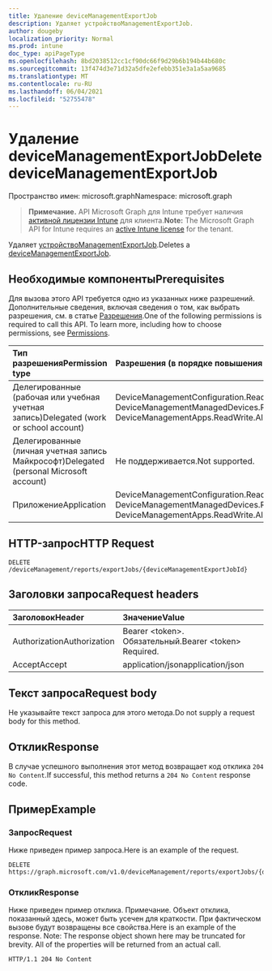 ```yaml
---
title: Удаление deviceManagementExportJob
description: Удаляет устройствоManagementExportJob.
author: dougeby
localization_priority: Normal
ms.prod: intune
doc_type: apiPageType
ms.openlocfilehash: 8bd2038512cc1cf90dc66f9d29b6b194b44b680c
ms.sourcegitcommit: 13f474d3e71d32a5dfe2efebb351e3a1a5aa9685
ms.translationtype: MT
ms.contentlocale: ru-RU
ms.lasthandoff: 06/04/2021
ms.locfileid: "52755478"
---
```

# <a name="delete-devicemanagementexportjob"></a><span data-ttu-id="da85c-103">Удаление deviceManagementExportJob</span><span class="sxs-lookup"><span data-stu-id="da85c-103">Delete deviceManagementExportJob</span></span>

<span data-ttu-id="da85c-104">Пространство имен: microsoft.graph</span><span class="sxs-lookup"><span data-stu-id="da85c-104">Namespace: microsoft.graph</span></span>

> <span data-ttu-id="da85c-105">**Примечание.** API Microsoft Graph для Intune требует наличия [активной лицензии Intune](https://go.microsoft.com/fwlink/?linkid=839381) для клиента.</span><span class="sxs-lookup"><span data-stu-id="da85c-105">**Note:** The Microsoft Graph API for Intune requires an [active Intune license](https://go.microsoft.com/fwlink/?linkid=839381) for the tenant.</span></span>

<span data-ttu-id="da85c-106">Удаляет [устройствоManagementExportJob](../resources/intune-reporting-devicemanagementexportjob.md).</span><span class="sxs-lookup"><span data-stu-id="da85c-106">Deletes a [deviceManagementExportJob](../resources/intune-reporting-devicemanagementexportjob.md).</span></span>

## <a name="prerequisites"></a><span data-ttu-id="da85c-107">Необходимые компоненты</span><span class="sxs-lookup"><span data-stu-id="da85c-107">Prerequisites</span></span>
<span data-ttu-id="da85c-p101">Для вызова этого API требуется одно из указанных ниже разрешений. Дополнительные сведения, включая сведения о том, как выбрать разрешения, см. в статье [Разрешения](/graph/permissions-reference).</span><span class="sxs-lookup"><span data-stu-id="da85c-p101">One of the following permissions is required to call this API. To learn more, including how to choose permissions, see [Permissions](/graph/permissions-reference).</span></span>

|<span data-ttu-id="da85c-110">Тип разрешения</span><span class="sxs-lookup"><span data-stu-id="da85c-110">Permission type</span></span>|<span data-ttu-id="da85c-111">Разрешения (в порядке повышения привилегий)</span><span class="sxs-lookup"><span data-stu-id="da85c-111">Permissions (from least to most privileged)</span></span>|
|:---|:---|
|<span data-ttu-id="da85c-112">Делегированные (рабочая или учебная учетная запись)</span><span class="sxs-lookup"><span data-stu-id="da85c-112">Delegated (work or school account)</span></span>|<span data-ttu-id="da85c-113">DeviceManagementConfiguration.ReadWrite.All, DeviceManagementApps.ReadWrite.All, DeviceManagementManagedDevices.ReadWrite.All</span><span class="sxs-lookup"><span data-stu-id="da85c-113">DeviceManagementConfiguration.ReadWrite.All, DeviceManagementApps.ReadWrite.All, DeviceManagementManagedDevices.ReadWrite.All</span></span>|
|<span data-ttu-id="da85c-114">Делегированные (личная учетная запись Майкрософт)</span><span class="sxs-lookup"><span data-stu-id="da85c-114">Delegated (personal Microsoft account)</span></span>|<span data-ttu-id="da85c-115">Не поддерживается.</span><span class="sxs-lookup"><span data-stu-id="da85c-115">Not supported.</span></span>|
|<span data-ttu-id="da85c-116">Приложение</span><span class="sxs-lookup"><span data-stu-id="da85c-116">Application</span></span>|<span data-ttu-id="da85c-117">DeviceManagementConfiguration.ReadWrite.All, DeviceManagementApps.ReadWrite.All, DeviceManagementManagedDevices.ReadWrite.All</span><span class="sxs-lookup"><span data-stu-id="da85c-117">DeviceManagementConfiguration.ReadWrite.All, DeviceManagementApps.ReadWrite.All, DeviceManagementManagedDevices.ReadWrite.All</span></span>|

## <a name="http-request"></a><span data-ttu-id="da85c-118">HTTP-запрос</span><span class="sxs-lookup"><span data-stu-id="da85c-118">HTTP Request</span></span>
<!-- {
  "blockType": "ignored"
}
-->
``` http
DELETE /deviceManagement/reports/exportJobs/{deviceManagementExportJobId}
```

## <a name="request-headers"></a><span data-ttu-id="da85c-119">Заголовки запроса</span><span class="sxs-lookup"><span data-stu-id="da85c-119">Request headers</span></span>
|<span data-ttu-id="da85c-120">Заголовок</span><span class="sxs-lookup"><span data-stu-id="da85c-120">Header</span></span>|<span data-ttu-id="da85c-121">Значение</span><span class="sxs-lookup"><span data-stu-id="da85c-121">Value</span></span>|
|:---|:---|
|<span data-ttu-id="da85c-122">Authorization</span><span class="sxs-lookup"><span data-stu-id="da85c-122">Authorization</span></span>|<span data-ttu-id="da85c-123">Bearer &lt;token&gt;. Обязательный.</span><span class="sxs-lookup"><span data-stu-id="da85c-123">Bearer &lt;token&gt; Required.</span></span>|
|<span data-ttu-id="da85c-124">Accept</span><span class="sxs-lookup"><span data-stu-id="da85c-124">Accept</span></span>|<span data-ttu-id="da85c-125">application/json</span><span class="sxs-lookup"><span data-stu-id="da85c-125">application/json</span></span>|

## <a name="request-body"></a><span data-ttu-id="da85c-126">Текст запроса</span><span class="sxs-lookup"><span data-stu-id="da85c-126">Request body</span></span>
<span data-ttu-id="da85c-127">Не указывайте текст запроса для этого метода.</span><span class="sxs-lookup"><span data-stu-id="da85c-127">Do not supply a request body for this method.</span></span>

## <a name="response"></a><span data-ttu-id="da85c-128">Отклик</span><span class="sxs-lookup"><span data-stu-id="da85c-128">Response</span></span>
<span data-ttu-id="da85c-129">В случае успешного выполнения этот метод возвращает код отклика `204 No Content`.</span><span class="sxs-lookup"><span data-stu-id="da85c-129">If successful, this method returns a `204 No Content` response code.</span></span>

## <a name="example"></a><span data-ttu-id="da85c-130">Пример</span><span class="sxs-lookup"><span data-stu-id="da85c-130">Example</span></span>

### <a name="request"></a><span data-ttu-id="da85c-131">Запрос</span><span class="sxs-lookup"><span data-stu-id="da85c-131">Request</span></span>
<span data-ttu-id="da85c-132">Ниже приведен пример запроса.</span><span class="sxs-lookup"><span data-stu-id="da85c-132">Here is an example of the request.</span></span>
``` http
DELETE https://graph.microsoft.com/v1.0/deviceManagement/reports/exportJobs/{deviceManagementExportJobId}
```

### <a name="response"></a><span data-ttu-id="da85c-133">Отклик</span><span class="sxs-lookup"><span data-stu-id="da85c-133">Response</span></span>
<span data-ttu-id="da85c-p102">Ниже приведен пример отклика. Примечание. Объект отклика, показанный здесь, может быть усечен для краткости. При фактическом вызове будут возвращены все свойства.</span><span class="sxs-lookup"><span data-stu-id="da85c-p102">Here is an example of the response. Note: The response object shown here may be truncated for brevity. All of the properties will be returned from an actual call.</span></span>
``` http
HTTP/1.1 204 No Content
```




